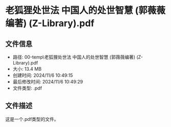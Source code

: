 ﻿# 老狐狸处世法 中国人的处世智慧 (郭薇薇编著) (Z-Library).pdf

## 文件信息
- 路径: 00-temp\老狐狸处世法 中国人的处世智慧 (郭薇薇编著) (Z-Library).pdf
- 大小: 13.4 MB
- 创建时间: 2024/11/6 10:49:15
- 最后修改时间: 2024/11/6 10:49:29
- 文件类型: .pdf

## 文件描述
这是一个.pdf类型的文件。

